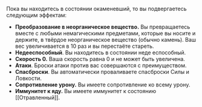 Пока вы находитесь в состоянии окаменевший, то вы подвергаетесь следующим эффектам: 
* **Преобразование в неорганическое вещество.** Вы превращаетесь вместе с любыми немагическими предметами, которые вы носите и держите, в твёрдое неорганическое вещество (обычно камень). Ваш вес увеличивается в 10 раз и вы перестаёте стареть. 
* **Недееспособный**. Вы находитесь в состоянии неде еспособный. 
* **Скорость 0.** Ваша скорость равна 0 и не может быть увеличена. 
* **Атаки**. Броски атаки против вас совершаются с преимуществом. 
* **Спасброски**. Вы автоматически проваливаете спасброски Силы и Ловкости. 
* **Сопротивление урону.** Вы имеете сопротивление ко всему урону. 
* **Иммунитет к яду.** Вы имеете иммунитет к состоянию [[Отравленный]].
